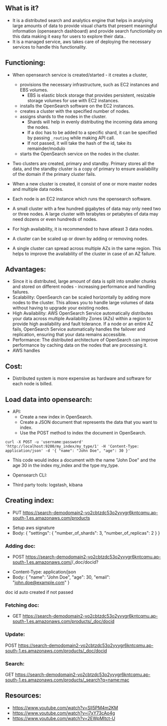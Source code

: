 ## What is it?

- It is a distributed search and analytics engine that helps in analysing large amounts of data to provide visual charts that present meaningful information (opensearch dashboard) and provide search functionlaity on this data making it easy for users to explore their data..
- It is a managed service, aws takes care of deploying the necessary services to handle this functionality.

## Functioning:

- When opensearch service is created/started - it creates a cluster,

  - provisions the necessary infrastructure, such as EC2 instances and EBS volumes.
    - EBS is elastic block storage that provides persistent, resizable storage volumes for use with EC2 instances.
  - installs the OpenSearch software on the EC2 instances.
  - creates a cluster with the specified number of nodes.
  - assigns shards to the nodes in the cluster.
    - Shards will help in evenly distributing the incoming data among the nodes.
    - If a doc has to be added to a specific shard, it can be specified by passing `_routing` while making API call.
    - If not passed, it will take the hash of the id, take its remainder/modulo
  - starts the OpenSearch service on the nodes in the cluster.

- Two clusters are created, primary and standby. Primary stores all the data, and the standby cluster is a copy of primary to ensure availability of the domain if the primary cluster fails.

- When a new cluster is created, it consist of one or more master nodes and multiple data nodes.
- Each node is an EC2 instance which runs the opensearch software.
- A small cluster with a few hundred gigabytes of data may only need two or three nodes. A large cluster with terabytes or petabytes of data may need dozens or even hundreds of nodes.
- For high availability, it is recommended to have atleast 3 data nodes.
- A cluster can be scaled up or down by adding or removing nodes.
- A single cluster can spread across multiple AZs in the same region. This helps to improve the availability of the cluster in case of an AZ failure.

## Advantages:

- Since it is distributed, large amount of data is split into smaller chunks and stored on different nodes - increasing performance and handling failures.
- Scalability: OpenSearch can be scaled horizontally by adding more nodes to the cluster. This allows you to handle large volumes of data without having to upgrade your existing nodes.
- High Availability: AWS OpenSearch Service automatically distributes your data across multiple Availability Zones (AZs) within a region to provide high availability and fault tolerance. If a node or an entire AZ fails, OpenSearch Service automatically handles the failover and replication, ensuring that your data remains accessible.
- Performance: The distributed architecture of OpenSearch can improve performance by caching data on the nodes that are processing it.
- AWS handles

## Cost:

- Distributed system is more expensive as hardware and software for each node is billed.

## Load data into opensearch:

- API:
  - Create a new index in OpenSearch.
  - Create a JSON document that represents the data that you want to index.
  - Use the POST method to index the document in OpenSearch.

```
curl -X POST -u 'username:password' 'http://localhost:9200/my_index/my_type/1' -H 'Content-Type: application/json' -d '{ "name": "John Doe", "age": 30 }'
```

- This code would index a document with the name "John Doe" and the age 30 in the index my_index and the type my_type.

- Opensearch CLI:
- Third party tools: logstash, kibana

## Creating index:

- PUT https://search-demodomain2-vo2cbtzdc53o2yvygr6kntcqmu.ap-south-1.es.amazonaws.com/products
<!-- -	Authorization: Basic admin:password -->
- Setup aws signature
- Body: {
  "settings": {
  "number_of_shards": 3,
  "number_of_replicas": 2
  }
  }

### Adding doc:

- POST https://search-demodomain2-vo2cbtzdc53o2yvygr6kntcqmu.ap-south-1.es.amazonaws.com/<indexname>/\_doc/docid?
<!-- -	Authorization: Basic admin:password -->
- Content-Type: application/json
- Body: {
  "name": "John Doe",
  "age": 30,
  "email": "john.doe@example.com"
  }

doc id auto created if not passed

### Fetching doc:

- GET https://search-demodomain2-vo2cbtzdc53o2yvygr6kntcqmu.ap-south-1.es.amazonaws.com/products/_doc/docid
<!-- -	Authorization: Basic admin:password -->

### Update:

POST https://search-demodomain2-vo2cbtzdc53o2yvygr6kntcqmu.ap-south-1.es.amazonaws.com/products/_doc/docid

### Search:

GET https://search-demodomain2-vo2cbtzdc53o2yvygr6kntcqmu.ap-south-1.es.amazonaws.com/products/_search?q=name:mac

## Resources:

- https://www.youtube.com/watch?v=SIl5PM4m2KM
- https://www.youtube.com/watch?v=i7xY73cAo4g
- https://www.youtube.com/watch?v=2EWpMltct-U
